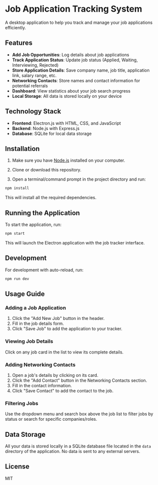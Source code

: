 # Job Application Tracking System

A desktop application to help you track and manage your job applications efficiently.

## Features

- **Add Job Opportunities**: Log details about job applications
- **Track Application Status**: Update job status (Applied, Waiting, Interviewing, Rejected)
- **Store Application Details**: Save company name, job title, application link, salary range, etc.
- **Networking Contacts**: Store names and contact information for potential referrals
- **Dashboard**: View statistics about your job search progress
- **Local Storage**: All data is stored locally on your device

## Technology Stack

- **Frontend**: Electron.js with HTML, CSS, and JavaScript
- **Backend**: Node.js with Express.js
- **Database**: SQLite for local data storage

## Installation

1. Make sure you have [Node.js](https://nodejs.org/) installed on your computer.

2. Clone or download this repository.

3. Open a terminal/command prompt in the project directory and run:

```bash
npm install
```

This will install all the required dependencies.

## Running the Application

To start the application, run:

```bash
npm start
```

This will launch the Electron application with the job tracker interface.

## Development

For development with auto-reload, run:

```bash
npm run dev
```

## Usage Guide

### Adding a Job Application

1. Click the "Add New Job" button in the header.
2. Fill in the job details form.
3. Click "Save Job" to add the application to your tracker.

### Viewing Job Details

Click on any job card in the list to view its complete details.

### Adding Networking Contacts

1. Open a job's details by clicking on its card.
2. Click the "Add Contact" button in the Networking Contacts section.
3. Fill in the contact information.
4. Click "Save Contact" to add the contact to the job.

### Filtering Jobs

Use the dropdown menu and search box above the job list to filter jobs by status or search for specific companies/roles.

## Data Storage

All your data is stored locally in a SQLite database file located in the `data` directory of the application. No data is sent to any external servers.

## License

MIT
